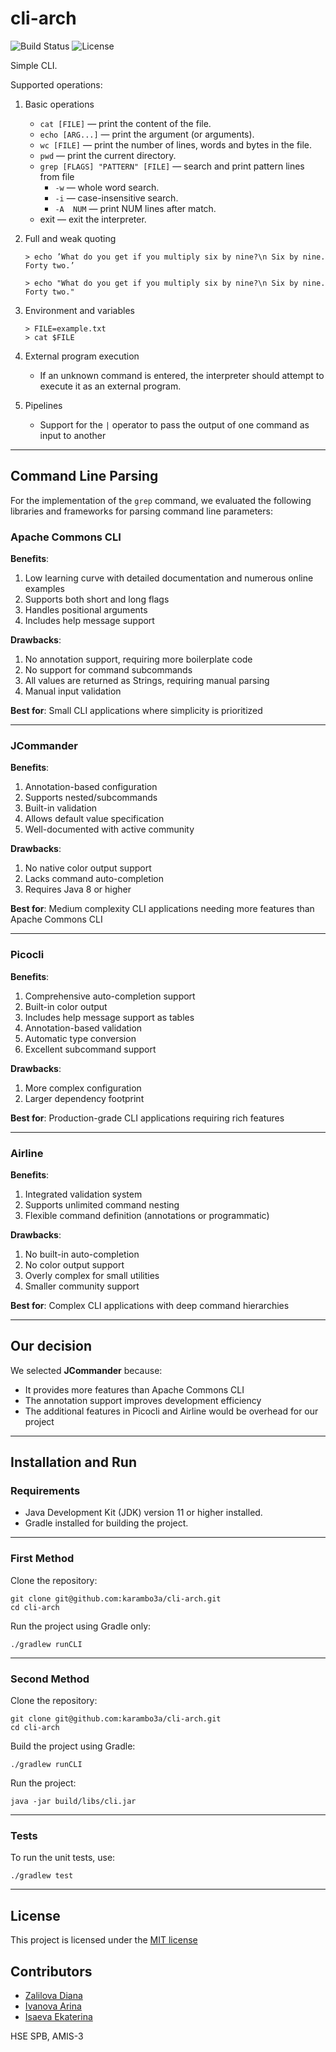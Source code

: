 # cli-arch

![Build Status](https://github.com/karambo3a/cli-arch/actions/workflows/ci.yaml/badge.svg)
![License](https://img.shields.io/badge/License-MIT-blue.svg)

Simple CLI.

Supported operations:

1. Basic operations

    * ```cat [FILE]``` — print the content of the file.
    * ```echo [ARG...]``` — print the argument (or arguments).
    * ```wc [FILE]``` — print the number of lines, words and bytes in the file.
    * ```pwd``` — print the current directory.
    * ```grep [FLAGS] "PATTERN" [FILE]``` — search and print pattern lines from file
        * ```-w``` — whole word search.
        * ```-i``` — case-insensitive search.
        * ```-A  NUM``` — print NUM lines after match.
    * exit — exit the interpreter.
2. Full and weak quoting
    ```
    > echo ’What do you get if you multiply six by nine?\n Six by nine. Forty two.’
    ```
    ```
    > echo "What do you get if you multiply six by nine?\n Six by nine. Forty two."
    ```
3. Environment and variables
    ```
    > FILE=example.txt
    > cat $FILE
    ```
4. External program execution
    * If an unknown command is entered, the interpreter should attempt to execute it as an external program.
5. Pipelines
    * Support for the `|` operator to pass the output of one command as input to another

---

## Command Line Parsing

For the implementation of the `grep` command, we evaluated the following libraries
and frameworks for parsing command line parameters:

### Apache Commons CLI

**Benefits**:

1. Low learning curve with detailed documentation and numerous online examples
2. Supports both short and long flags
3. Handles positional arguments
4. Includes help message support

**Drawbacks**:

1. No annotation support, requiring more boilerplate code
2. No support for command subcommands
3. All values are returned as Strings, requiring manual parsing
4. Manual input validation

**Best for**: Small CLI applications where simplicity is prioritized

---

### JCommander

**Benefits**:

1. Annotation-based configuration
2. Supports nested/subcommands
3. Built-in validation
4. Allows default value specification
5. Well-documented with active community

**Drawbacks**:

1. No native color output support
2. Lacks command auto-completion
3. Requires Java 8 or higher

**Best for**: Medium complexity CLI applications needing more features than Apache Commons CLI

---

### Picocli

**Benefits**:

1. Comprehensive auto-completion support
2. Built-in color output
3. Includes help message support as tables
4. Annotation-based validation
5. Automatic type conversion
6. Excellent subcommand support

**Drawbacks**:

1. More complex configuration
2. Larger dependency footprint

**Best for**: Production-grade CLI applications requiring rich features

---

### Airline

**Benefits**:

1. Integrated validation system
2. Supports unlimited command nesting
3. Flexible command definition (annotations or programmatic)

**Drawbacks**:

1. No built-in auto-completion
2. No color output support
3. Overly complex for small utilities
4. Smaller community support

**Best for**: Complex CLI applications with deep command hierarchies

---

## Our decision

We selected **JCommander** because:

- It provides more features than Apache Commons CLI
- The annotation support improves development efficiency
- The additional features in Picocli and Airline would be overhead for our project

---

## Installation and Run

### Requirements

* Java Development Kit (JDK) version 11 or higher installed.
* Gradle installed for building the project.

---

### First Method

Clone the repository:

```
git clone git@github.com:karambo3a/cli-arch.git
cd cli-arch
```

Run the project using Gradle only:

```
./gradlew runCLI
```

---

### Second Method

Clone the repository:

```
git clone git@github.com:karambo3a/cli-arch.git
cd cli-arch
```

Build the project using Gradle:

```
./gradlew runCLI
```

Run the project:

```
java -jar build/libs/cli.jar
```

---

### Tests

To run the unit tests, use:

```
./gradlew test
```

---

## License

This project is licensed under the [MIT license](LICENSE)

## Contributors

* [Zalilova Diana](https://www.github.com/mediana105)
* [Ivanova Arina](https://www.github.com/Arishkamu)
* [Isaeva Ekaterina](https://www.github.com/karambo3a)

HSE SPB, AMIS-3
